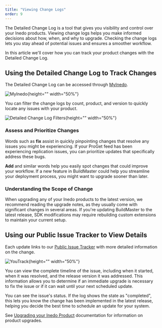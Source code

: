 ```yaml
---
title: "Viewing Change Logs"
order: 9
---
```


 The Detailed Change Log is a tool that gives you visibility and control over your Inedo products. Viewing change logs helps you make informed decisions about how, when, and why to upgrade. Checking the change logs lets you stay ahead of potential issues and ensures a smoother workflow.

 In this article we'll cover how you can track your product changes with the Detailed Change Log.

 ## Using the Detailed Change Log to Track Changes
The Detailed Change Log can be accessed through <a href="https://my.inedo.com/downloads/issues">MyInedo</a>.

![MyInedo](/resources/docs/myinedo-viewingchangelogs-myinedo.png){height="" width="50%"}

You can filter the change logs by count, product, and version to quickly locate any issues with your product.

![Detailed Change Log Filters](/resources/docs/myinedo-viewingchangelogs-detailedchangelogfilters.png){height="" width="50%"}

### Assess and Prioritize Changes
Words such as <b>fix</b> assist in quickly pinpointing changes that resolve any issues you might be experiencing. If your ProGet feed has been experiencing replication issues, you can prioritize updates that specifically address these bugs.

<b>Add</b> and similar words help you easily spot changes that could improve your workflow. If a new feature in BuildMaster could help you streamline your deployment process, you might want to upgrade sooner than later.

### Understanding the Scope of Change
When upgrading any of your Inedo products to the latest version, we recommend reading the upgrade notes, as they usually come with significant changes in several areas. If you're updating BuildMaster to the latest release, SDK modifications may require rebuilding custom extensions to maintain your current setup.

## Using our Public Issue Tracker to View Details
Each update links to our <a href="https://issues.inedo.com/dashboard?id=87c77108-8027-4453-aa65-15e83cf8782e&_gl=1*m68oqx*_gcl_au*NTUyMjMzOTM0LjE3NDE1ODEzMzM.">Public Issue Tracker</a> with more detailed information on the change.

![YouTrack](/resources/docs/myinedo-viewingchangelogs-youtrack.png){height="" width="50%"}

You can view the complete timeline of the issue, including when it started, when it was resolved, and the release version it was addressed. This information allows you to determine if an immediate upgrade is necessary to fix the issue or if it can wait until your next scheduled update.

You can see the issue's status. If the log shows the state as "completed", this lets you know the change has been implemented in the latest release, helping you decide the best time to schedule an update for your system.

See [Upgrading your Inedo Product](/docs/installation/upgrading) documentation for information on product upgrades.